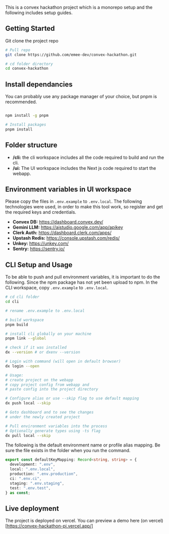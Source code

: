 This is a convex hackathon project which is a monorepo setup and the following includes setup guides.

## Getting Started

Git clone the project repo

```bash
# Pull repo
git clone https://github.com/emee-dev/convex-hackathon.git

# cd folder directory
cd convex-hackathon

```

## Install dependancies

You can probably use any package manager of your choice, but pnpm is recommended.

```bash

npm install -g pnpm

# Install packages
pnpm install

```

## Folder structure

- **/cli:** the cli workspace includes all the code required to build and run the cli.
- **/ui:** The UI workspace includes the Next js code required to start the webapp.

## Environment variables in UI workspace

Please copy the files in `.env.example` to `.env.local`. The following technologies were used, in order to make this tool work, so register and get the required keys and credentials.

- **Convex DB:** https://dashboard.convex.dev/
- **Gemini LLM:** https://aistudio.google.com/app/apikey
- **Clerk Auth:** https://dashboard.clerk.com/apps/
- **Upstash Redis:** https://console.upstash.com/redis/
- **Unkey:** https://unkey.com/
- **Sentry:** https://sentry.io/

## CLI Setup and Usage

To be able to push and pull environment variables, it is important to do the following. Since the npm package has not yet been upload to npm. In the CLI workspace, copy `.env.example` to `.env.local`.

```bash
# cd cli folder
cd cli

# rename .env.example to .env.local

# build workspace
pnpm build

# install cli globally on your machine
pnpm link --global

# check if it was installed
dx --version # or dxenv --version

# Login with command (will open in default browser)
dx login --open

# Usage:
# create project on the webapp
# copy project config from webapp and
# paste config into the project directory

# Configure alias or use --skip flag to use default mapping
dx push local --skip

# Goto dashboard and to see the changes
# under the newly created project

# Pull environment variables into the process
# Optionally generate types using -ts flag
dx pull local --skip

```

The following is the default environment name or profile alias mapping. Be sure the file exists in the folder when you run the command.

```ts
export const defaultKeyMapping: Record<string, string> = {
  development: ".env",
  local: ".env.local",
  production: ".env.production",
  ci: ".env.ci",
  staging: ".env.staging",
  test: ".env.test",
} as const;
```

## Live deployment

The project is deployed on vercel. You can preview a demo here (on vercel)[https://convex-hackathon-pi.vercel.app/]
